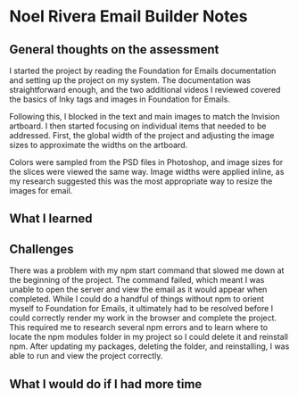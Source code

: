 # Noel Rivera Email Builder Notes

## General thoughts on the assessment

I started the project by reading the Foundation for Emails documentation and setting up the project on my system. The documentation was straightforward enough, and the two additional videos I reviewed covered the basics of Inky tags and images in Foundation for Emails.

Following this, I blocked in the text and main images to match the Invision artboard. I then started focusing on individual items that needed to be addressed. First, the global width of the project and adjusting the image sizes to approximate the widths on the artboard.

Colors were sampled from the PSD files in Photoshop, and image sizes for the slices were viewed the same way. Image widths were applied inline, as my research suggested this was the most appropriate way to resize the images for email.

## What I learned

## Challenges

There was a problem with my npm start command that slowed me down at the beginning of the project. The command failed, which meant I was unable to open the server and view the email as it would appear when completed. While I could do a handful of things without npm to orient myself to Foundation for Emails, it ultimately had to be resolved before I could correctly render my work in the browser and complete the project. This required me to research several npm errors and to learn where to locate the npm modules folder in my project so I could delete it and reinstall npm. After updating my packages, deleting the folder, and reinstalling, I was able to run and view the project correctly.

## What I would do if I had more time
